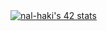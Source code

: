 <!DOCTYPE html>
<html lang="en">
<head>
    <meta charset="UTF-8">
    <meta name="viewport" content="width=device-width, initial-scale=1.0">
</head>
<body>
    <div class="badge-container">
        <a href="https://github.com/oakoudad/badge42">
            <img src="https://badge.mediaplus.ma/binary/nal-haki" alt="nal-haki's 42 stats" />
        </a>
    </div>
</body>
</html>
